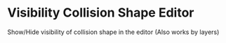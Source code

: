 # Visibility Collision Shape Editor
 Show/Hide visibility of collision shape in the editor (Also works by layers)
